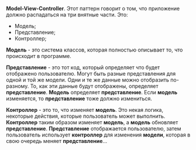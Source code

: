 
**Model-View-Controller**. Этот паттерн говорит о том, что приложение должно распадаться на три внятные части. Это:
- Модель;
- Представление;
- Контроллер;

**Модель** - это система классов, которая полностью описывает то, что происходит в программе.

**Представление** - это тот код, который определяет что будет отображено пользователю. Могут быть разные представления для одной и той же модели. Одни и те же данные можно отобразить по-разному. То, как эти данные будут отображены, определяет **представление**. **Модель** определяет **представление**. Если **модель** изменяется, то **представление** тоже должно измениться.

**Контроллер** - это то, что изменяет **модель**. Это некая логика, некоторые действия, которые пользователь может выполнить. **Контроллер** таким образом изменяет **модель**, а **модель** обновляет **представление**. **Представление** отображается пользователю, затем пользователь использует **контроллер** для изменения **модели**, которая в свою очередь меняет **представление**...
